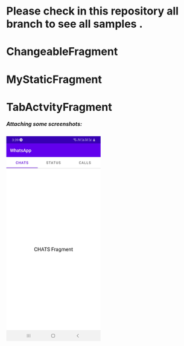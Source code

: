 # Please check in this repository all branch to see all samples .
# ChangeableFragment
# MyStaticFragment
# TabActvityFragment

##### <b> Attaching some screenshots: </b> 

<img src = "screenshots/image.jpg" width = "250" /> 


